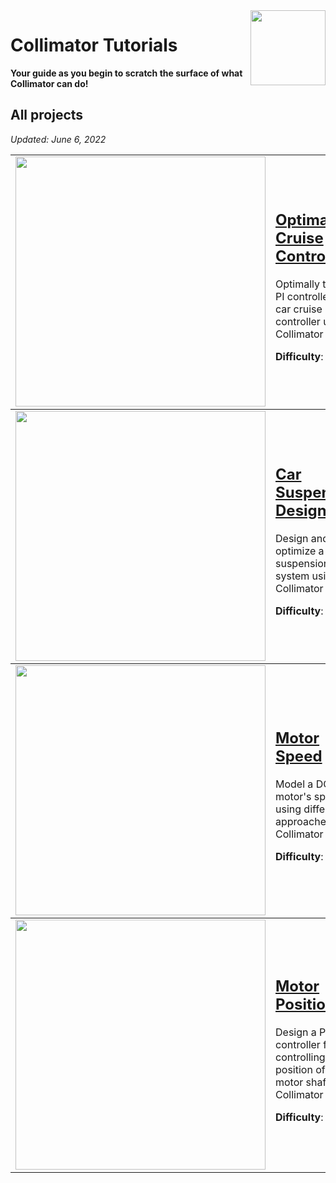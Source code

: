 <img align="right" src="https://user-images.githubusercontent.com/44644848/171723195-8d12ba78-cb32-429e-96c4-b9e99ca92eec.svg" width="120">

# Collimator Tutorials

**Your guide as you begin to scratch the surface of what Collimator can do!**

## All projects
*Updated: June 6, 2022*
<table>
<tbody>
<td><img src="https://user-images.githubusercontent.com/44644848/171924288-b91aefdb-55aa-49b7-93d6-4e0d7cfb503f.jpg"  width=400 /></td>
<td><p><h2><a href="https://github.com/collimator-ai/examples/blob/main/tutorials/cruise-control/cruise-control.md">Optimal Cruise Control</a></h2></p>
<p> Optimally tune a PI controller for a car cruise controller using Collimator</p>
<p><strong>Difficulty</strong>: Easy.</p>
</td>
</tbody>

<tbody>
<td><img src="https://user-images.githubusercontent.com/44644848/171918909-ca34ceca-8d40-4293-ab00-270818c6a868.jpg"  width=400 /></td>
<td><p><h2><a href="https://github.com/collimator-ai/examples/blob/main/tutorials/car-suspension/car-suspension.md">Car Suspension Design</a></h2></p>
<p>Design and optimize a car suspension system using Collimator</p>
<p><strong>Difficulty</strong>: Easy.</p></td>
</tbody>

<tbody>
<td><img src="https://user-images.githubusercontent.com/44644848/171918981-6f80450d-fcca-4585-8f29-709e77c5530e.jpg"  width=400 /></td>
<td><p><h2><a href="https://github.com/collimator-ai/examples/blob/main/tutorials/motor-speed/motor-speed.md">Motor Speed </a></h2></p>
<p>Model a DC motor's speed using different approaches in Collimator</p>
<p><strong>Difficulty</strong>: Easy.</p></td>
</tbody>

<tbody>
<td><img src="https://user-images.githubusercontent.com/44644848/171918981-6f80450d-fcca-4585-8f29-709e77c5530e.jpg"  width=400 /></td>
<td><p><h2><a href="https://github.com/collimator-ai/examples/blob/main/tutorials/motor-position/motor-position.md">Motor Position</a></h2></p>
<p>Design a PID controller for controlling the position of a DC motor shaft in Collimator</p>
<p><strong>Difficulty</strong>: Easy.</p></td>
</tbody>


</table>

